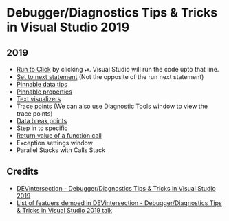 # Debugger/Diagnostics Tips & Tricks in Visual Studio 2019

## 2019

- [Run to Click](https://devblogs.microsoft.com/devops/run-to-click-debugging-in-visual-studio-2017/) by clicking ⏯. Visual Studio will run the code upto that line.
- [Set to next statement](https://docs.microsoft.com/en-us/visualstudio/debugger/navigating-through-code-with-the-debugger?view=vs-2019#BKMK_Set_the_next_statement_to_execute) (Not the opposite of the run next statement)
- [Pinnable data tips](https://docs.microsoft.com/en-us/visualstudio/debugger/view-data-values-in-data-tips-in-the-code-editor)
- [Pinnable properties](https://devblogs.microsoft.com/visualstudio/pinnable-properties-debug-display-managed-objects-your-way/)
- [Text visualizers](https://docs.microsoft.com/en-us/visualstudio/debugger/string-visualizer-dialog-box)
- [Trace points](https://docs.microsoft.com/en-us/visualstudio/debugger/using-breakpoints?view=vs-2019#BKMK_Print_to_the_Output_window_with_tracepoints) (We can also use Diagnostic Tools window to view the trace points)
- [Data break points](https://devblogs.microsoft.com/visualstudio/break-when-value-changes-data-breakpoints-for-net-core-in-visual-studio-2019/)
- Step in to specific
- [Return value of a function call](https://docs.microsoft.com/en-us/visualstudio/debugger/debugger-tips-and-tricks#view-return-values-for-functions)
- Exception settings window
- Parallel Stacks with Calls Stack

## Credits

- [DEVintersection - Debugger/Diagnostics Tips & Tricks in Visual Studio 2019](https://app.pluralsight.com/library/courses/devintersection-azureai-session-09/)
- [List of featuers demoed in DEVintersection - Debugger/Diagnostics Tips & Tricks in Visual Studio 2019 talk](https://github.com/leslierichardson95/reading-list/blob/master/README.md)
